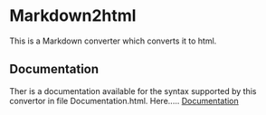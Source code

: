 # Markdown2html

This is a Markdown converter which converts it to html.

## Documentation

Ther is a documentation available for the syntax supported by this convertor in file Documentation.html.
Here..... [Documentation](https://vikasgola.github.io/markdown2html/)

